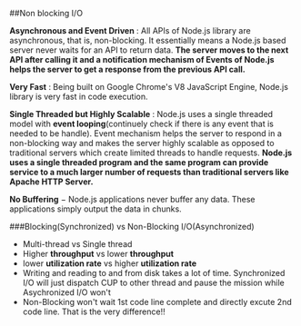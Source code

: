 ##Non blocking I/O          
        
**Asynchronous and Event Driven** : All APIs of Node.js library are asynchronous, that is, non-blocking. It essentially means a Node.js based server never waits for an API to return data. **The server moves to the next API after calling it and a notification mechanism of Events of Node.js helps the server to get a response from the previous API call.**                   
                          
**Very Fast** : Being built on Google Chrome's V8 JavaScript Engine, Node.js library is very fast in code execution.                      
                   
**Single Threaded but Highly Scalable** : Node.js uses a single threaded model with **event looping**(continuely check if there is any event that is needed to be handle). Event mechanism helps the server to respond in a non-blocking way and makes the server highly scalable as opposed to traditional servers which create limited threads to handle requests. **Node.js uses a single threaded program and the same program can provide service to a much larger number of requests than traditional servers like Apache HTTP Server.**                   
                 
**No Buffering** − Node.js applications never buffer any data. These applications simply output the data in chunks.           
                     
###Blocking(Synchronized) vs Non-Blocking I/O(Asynchronized)           
- Multi-thread vs Single thread                       
- Higher **throughput** vs lower **throughput**                 
- lower **utilization rate** vs higher **utilization rate**           
- Writing and reading to and from disk takes a lot of time. Synchronized I/O will just dispatch CUP to other thread and pause the mission while Asychronized I/O won't                  
- Non-Blocking won't wait 1st code line complete and directly excute 2nd code line. That is the very difference!!                    
                


